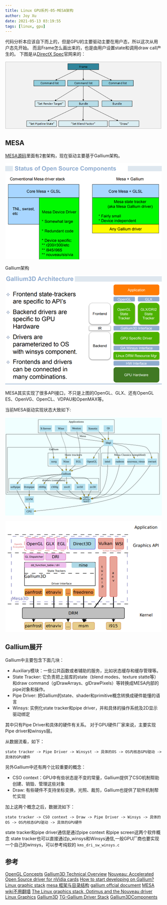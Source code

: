 ```yaml
---
title: Linux GPU系列-05-MESA架构
author: Joy Xu
date: 2021-05-13 03:19:55
tags: [linux, gpu]
---
```


代码分析本应该自下而上的，但是GPU的主要驱动主要在用户态，所以这次从用户态先开始。
而且Frame怎么画出来的，也是由用户设置state和调用draw call产生的。
下图是从[DirectX Spec](https://microsoft.github.io/DirectX-Specs/d3d/CPUEfficiency.html)官网来的：

![DirectX workgroup](/images/d3d_workgroup.png)

## MESA

[MESA源码](https://gitlab.freedesktop.org/mesa/mesa)里面有2套架构，现在驱动主要基于Gallium架构。

![MESA架构](/images/mesa_arch1.png)

Gallium架构

![MESA Gallium架构](/images/mesa_arch2.png)

MESA其实实现了很多API接口，不只是上图的OpenGL、GLX、还有OpenGL ES、OpenVG、OpenCL、VDPAU和OpenMAX等。

当前MESA驱动实现状态大致如下:

![MESA驱动状态](/images/mesa_arch3.png)

![MESA驱动状态2](/images/mesa_arch4.png)

## Gallium展开

Gallium中主要包含下面几块：

* Auxiliary模块：一些公共函数或者辅助的服务，比如状态缓存和缓存管理等。
* State Tracker: 它负责把上层库的state（blend modes、texture statte等）和draw command（glDrawArrays、glDrawPixels）等转换成MESA内部的pipe对象和操作。
* Pipe Driver: 把Gallium的state、shader和primitive概念转换成硬件能懂的语言
* Winsys: 实例化state tracker和pipe driver，并和具体的操作系统及2D显示驱动绑定

其中只有Pipe Driver和具体的硬件有关系。
对于GPU硬件厂家来说，主要实现Pipe driver和winsys层。

从数据流看，如下：

	state tracker -> Pipe Driver -> Winsyst -> 具体的OS -> OS内核态GPU驱动 -> 具体的GPU硬件

另外Gallium中还有两个比较重要的概念：

* CSO context：GPU中有些状态是不变的常量，Gallium提供了CSO机制帮助创建、销毁、管理这些对象
* Draw: 有些硬件不支持坐标变换，光照、裁剪，Gallium也提供了软件机制帮忙实现

加上这两个概念之后，数据流如下：

	state tracker -> CSO context -> Draw -> Pipe Driver -> Winsys -> 具体的OS -> OS内核态GPU驱动 -> 具体的GPU硬件

state tracker和pipe driver通信是通过pipe context 和pipe screen这两个软件概念
state tracker也可以直接通过p_winsys和Winsys通信,一般GPU厂商也要实现一个自己的winsys，可以参考纯软的 `kms_dri_sw_winsys.c`

## 参考

[OpenGL Concepts](https://www.khronos.org/opengl/wiki/Portal:OpenGL_Concepts)
[Gallium3D Technical Overview](https://www.freedesktop.org/wiki/Software/gallium/)
[Nouveau: Accelerated Open Source driver for nVidia cards](https://nouveau.freedesktop.org/)
[How to start developing on Gallium?](https://mesa-dev.freedesktop.narkive.com/X4wQjx8E/how-to-start-developing-on-gallium)
[Linux graphic stack](https://www.studiopixl.com/2017-05-13/linux-graphic-stack-an-overview.html)
[mesa 框架与目录结构](https://winddoing.github.io/post/39ae47e2.html)
[gallium offcial document](https://gallium.readthedocs.io/en/latest/)
[MESA wiki不用翻墙](http://oer2go.org:81/wikipedia_en_all_novid_2017-08/A/Mesa_(computer_graphics).html)
[The Linux graphics stack, Optimus and the Nouveau driver](http://phd.mupuf.org/files/kr2014.pdf)
[Linux Graphics](https://wdv4758h.github.io/notes/graphics/introduction.html)
[Gallium3D](https://akademy2008.kde.org/conference/slides/zack-akademy2008.pdf)
[TG-Gallium Driver Stack](https://wiki.freedesktop.org/www/Software/gallium/gallium3d-xds2007.pdf)
[Gallium3DComponents](https://www.freedesktop.org/software/gallium/GAOnlineWorkshop/Gallium3DComponents.pdf)
